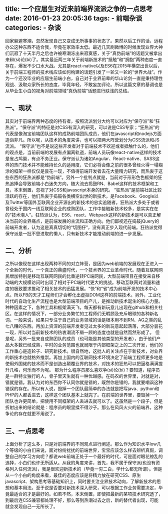 title: 一个应届生对近来前端界流派之争的一点思考
date: 2016-01-23 20:05:36
tags: 
    - 前端杂谈
categories:
    - 杂谈
---
回家躲避寒潮，忽然发现自己又变成无所事事的状态了。果然以后工作的话，远程办公这种东西不适合我，毕竟在家效率太低。最近几天刷微博的时候发现业界大神们沉寂了十天半月之后也许被寒潮冻出来寂寞感，关于“真伪前端”的话题又被拿出来辩(si)论(bi)了。<!--more-->其实最近两三年关于前端新技术的“抵触”和“拥抱”两种态度一直存在，爆发不少口水大战。尤其是react-native以及ES6在2015年横空出世以后，关于前端工程师的技术栈应该如何构建的话题引发了一轮又一轮的“世界大战”。作为一个还没毕业的应届生前端小白，自己对于业界前辈的华山论剑一直是秉持理性观战、汲取众家所长的态度，毕竟年轻，不敢妄加评论。所以这篇文章的基调也是从毕业生小白的视角对前端领域“真伪前端”话题进行肤浅的总结。
## 一、现状
其实对于前端界两种态度的持有者，按照流派划分大约可以对应为“保守派”和“狂热派”。“保守派”的特征是对CSS有深入的研究，可以说是CSS专家；“狂热派”的代表是像淘宝前端团队这样的成熟前端团队成员，他们在javascript和nodejs方面造诣非凡。所以呢，从技术的角度来讲，也可以把两大阵营划分为CSS流派和JS流派。
“保守派”也不是说这些开发者对于前端技术不欢迎或者抵触什么的，他们的观点是，当前前端的发展有点偏离轨道，前端人员玩像react-native这样的技术是雀占鸠巢，有点不务正业。保守派认为诸如Angular、React-native、SASS这样的热门技术并不能维持长久的适用度，它们必将会像之前的很多曾经火得一塌糊涂的框架一样仅仅是昙花一现，不值得前端开发者去花大量精力研究，而热衷于这些东西的狂热派都是“伪前端”。另外一个批判点就是，当前对于形形色色框架的狂热追捧会导致前端小白迷失方向，随大流去捣鼓RN、Babel这样的技术框架和工具，本末倒置，忽视了对CSS和javascript本身的研究。
“狂热派”是前端社区比较活跃的存在，他们热衷于捣鼓各类横空出世的新技术，是Facebook、Google以及Twitter等国外互联网企业开源出的新技术的忠实追随者。狂热派大多处于或者曾经处于国内一线互联网企业的成熟团队，工作中接触新技术较多，是实实在在的“技术潮人”。狂热派认为，ES6、react、Webpack这样的新技术是可以真正解决当前的业界痛点，是前端发展的主流和正确方向。他们鄙视还在捣鼓jQuery的前端开发者，认为这是真真切切的“切图仔”，没有真正步入现代前端。狂热派觉得保守派是一批不思进取的懒人，只有新技术才能推动前端的进一步发展。
## 二、分析
之所以像现在这样出现两种不同的对立阵营，是因为web前端的发展现在正进入一个全新的时代，一个真正的鼎盛时代，一个技术界的工业革命时代。随着互联网网民增加特别是移动互联网网民的比重逆转PC端网民，大型前端项目在接受来自移动端的大规模访问时出现了相对于PC端时代更大的挑战。移动互联网对流量和速度的极致要求推动了相关技术的迅猛发展。“快”和“省”成为前端开发的技术中心点。所以FB的天才工程师们才会孵化出虚拟DOM这样的前端技术。另外，工业化时代的自动化生产流程也是大型前端项目的产儿，是推动新技术诞生的核心力量。种种因素之下，各种工具和框架满天飞，每天都有新玩意儿出现在github和相关社区。在这样的情况下，一部分业务繁忙的工程师们无暇顾及充斥眼球的各种新名词。一般来说，如果只专注于自己的业务领域的话是根本用不到RN、AG之类的乱七八糟的东西。再加上资深的前端开发者见过太多的新玩意起起落落，大部分昙花一现，所以对当前新技术的热衷潮流不屑一顾的态度也就是自然而然形成了。
但是呢，另外一批来自成熟团队的成员（也可能是其他类型的开发者），由于他们产品大多数已经成熟，平时的业务范围也就局限于内部框架之上的二次开发，他们的工作重心是造轮子、研究新技术。很自然地，这批人的关注点在于新技术，对业界的新技术也就格外推崇。再加上国内的互联网技术环境决定了前端工程师更多地是使用外国佬的技术而不是创造出颠覆业界的技术，对技术的狂热可以把逼格满满提升几格，何乐而不为呢。
那为什么程序员那么喜欢争(si)论(bi)？要知道，程序员是一群特立独行的人，骨子里天生就有一种优越感。在码农的世界里，对就是对，错就是错。我认为对的东西你不认同你就是错的，既然你是错的，我就要嘲讽这种错误的存在。所以有人说，毁掉一个团队最简单的办法就是把写java、python和PHP的人都丢进去，这样这个团队基本上就完了。在前端的世界里，要毁掉一个团队也许更简单，把使用不同框架的人丢进去就可以了。这虽然是一个段子，但是折射出来的结论就是：程序员的眼里揉不得沙子。那么在风风火火的前端界，这种争论的存在就更不用说了。
## 三、一点思考
上面分析了这么多，只是对前端界的不同观点进行阐述。那么作为知识水平low几个等级的小白们来说，面对纷纷扰扰的前端世界，宝宝应该怎么样去辨析真假，调整自己的学习方向呢？都说web前端正处于一个最好的时代，可是面对眼花缭乱的选择，小白们也许无所适从。从我的角度来讲，首先，我不属于保守派(也没有资格列入任何流派)，我是很欢迎新技术的（毕竟一穷二白，学什么都无所谓）。但是从一个小白的角度来看，最佳的态度应该是将精力放在研究CSS、原生javascript、架构思考等基础知识上，同时要关注业界技术动向，了解新技术的思想和基本用法。至于说是否要对新技术深入研究，可以根据工作业务需要决定，毕竟最适合的才是最好的。如若不然，本末倒置，即使把最新的某项技术研究透了，到最后连CSS兼容都处理不好，那么等到热潮过去之后，新的替代者出现，可能就会发现自己一无所长了。